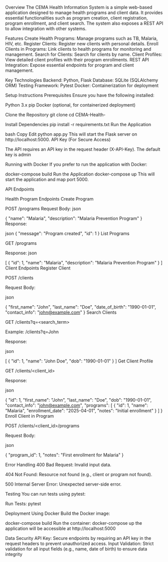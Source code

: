 Overview
The CEMA Health Information System is a simple web-based application designed to manage health programs and client data. It provides essential functionalities such as program creation, client registration, program enrollment, and client search. The system also exposes a REST API to allow integration with other systems.

Features
Create Health Programs: Manage programs such as TB, Malaria, HIV, etc.
Register Clients: Register new clients with personal details.
Enroll Clients in Programs: Link clients to health programs for monitoring and management.
Search for Clients: Search for clients by name.
Client Profiles: View detailed client profiles with their program enrollments.
REST API Integration: Expose essential endpoints for program and client management.

Key Technologies
Backend: Python, Flask
Database: SQLite (SQLAlchemy ORM)
Testing Framework: Pytest
Docker: Containerization for deployment

Setup Instructions
Prerequisites
Ensure you have the following installed:

Python 3.x
pip
Docker (optional, for containerized deployment)

Clone the Repository
git clone <your-repository-url>
cd CEMA-Health-

Install Dependencies
pip install -r requirements.txt
Run the Application

bash
Copy
Edit
python app.py
This will start the Flask server on http://localhost:5000.
API Key (For Secure Access)

The API requires an API key in the request header (X-API-Key). The default key is admin

Running with Docker
If you prefer to run the application with Docker:

docker-compose build
Run the Application
docker-compose up
This will start the application and map port 5000.


API Endpoints

Health Program Endpoints
Create Program

POST /programs
Request Body:
json

{
  "name": "Malaria",
  "description": "Malaria Prevention Program"
}
Response:

json
{
  "message": "Program created",
  "id": 1
}
List Programs

GET /programs

Response:
json

[
  {
    "id": 1,
    "name": "Malaria",
    "description": "Malaria Prevention Program"
  }
]
Client Endpoints
Register Client

POST /clients

Request Body:

json

{
  "first_name": "John",
  "last_name": "Doe",
  "date_of_birth": "1990-01-01",
  "contact_info": "john@example.com"
}
Search Clients

GET /clients?q=<search_term>

Example: /clients?q=John

Response:

json

[
  {
    "id": 1,
    "name": "John Doe",
    "dob": "1990-01-01"
  }
]
Get Client Profile

GET /clients/<client_id>

Response:

json

{
  "id": 1,
  "first_name": "John",
  "last_name": "Doe",
  "dob": "1990-01-01",
  "contact_info": "john@example.com",
  "programs": [
    {
      "id": 1,
      "name": "Malaria",
      "enrollment_date": "2025-04-01",
      "notes": "Initial enrollment"
    }
  ]
}
Enroll Client in Program

POST /clients/<client_id>/programs

Request Body:

json

{
  "program_id": 1,
  "notes": "First enrollment for Malaria"
}

Error Handling
400 Bad Request: Invalid input data.

404 Not Found: Resource not found (e.g., client or program not found).

500 Internal Server Error: Unexpected server-side error.

Testing
You can run tests using pytest:

Run Tests:
pytest


Deployment
Using Docker
Build the Docker image:

docker-compose build
Run the container:
docker-compose up
the application will be accessible at http://localhost:5000


Data Security
API Key: Secure endpoints by requiring an API key in the request headers to prevent unauthorized access.
Input Validation: Strict validation for all input fields (e.g., name, date of birth) to ensure data integrity
